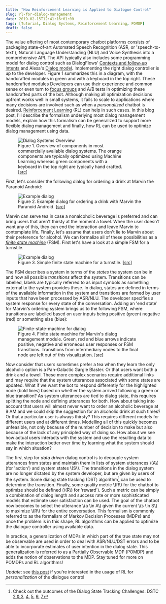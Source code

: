 ```yaml
---
title: "How Reinforcement Learning is Applied to Dialogue Control"
slug: rl-for-dialog-management
date: 2019-02-15T12:41:16+01:00
tags: [Tutorial, Dialog Systems, Reinforcement Learning, POMDP]
draft: false
---
```


The value offering of most contemporary chatbot platforms consists of packaging state-of-art
Automated Speech Recognition (ASR, or 'speech-to-text'), Natural Language Understanding (NLU) and
Voice Synthesis into a comprehensive API. The API typically also includes some programming
model for dialog control such as DialogFlows' [Contexts and follow-up
Intents](https://www.youtube.com/watch?v=-tOamKtmxdY) and Alexa's [Dialog
model](https://developer.amazon.com/docs/custom-skills/define-the-dialog-to-collect-and-confirm-required-information.html).
Implementing the right dialog controller is up to the developer. Figure 1 summarizes this in a
diagram, with the handcrafted modules in green and with a keyboard in the top right. These
handcrafted modules Developers
can use their experience and common sense or even turn to [focus
groups](https://ctb.ku.edu/en/table-of-contents/assessment/assessing-community-needs-and-resources/conduct-focus-groups/main)
and A/B tests in optimizing these handcrafted parts of the bot. Although making all optimization
decisions upfront works well in small systems, it fails to scale to applications where many
decisions are involved such as when a *personalized* chatbot is desired. [Reinforcement
Learning](http://www0.cs.ucl.ac.uk/staff/D.Silver/web/Teaching_files/intro_RL.pdf#page=6) (RL) can
help in such cases. In this blog post, I'll describe the formalism underlying most dialog
management models, explain how this formalism can be generalized to support more flexible dialog
management and finally, how RL can be used to optimize dialog management using data.

<figure style="max-width:70%;">
 <img src="/imgs/rl-for-dialog-management/dm-overview.png"
      alt="Dialog Systems Overview" />
 <figcaption>Figure 1. Overview of components in most commercially available dialog systems. The
 orange components are typically optimized using Machine Learning whereas green components with a
 keyboard in the top right are typically hand crafted.
 [<a href="https://docs.google.com/drawings/d/1onFCYv6-NcGCIUuV9GOFhEoAGBSJuVVf4sFQuj62rrc/edit?usp=sharing)">src</a>]
 </figcaption>
</figure>

First, let's consider the following dialog for ordering a drink at Marvin the Paranoid Android:
<figure style="max-width:80%;">
 <img src="/imgs/rl-for-dialog-management/dialog.png"
      alt="Example dialog" />
 <figcaption>Figure 2. Example dialog for ordering a drink with Marvin the Paranoid Android.
 [<a href="https://docs.google.com/drawings/d/173R4ZuTm1vomf2vha0w-UjgVVLiMXfngVrURV_wNYpo/edit?usp=sharing">src</a>]
 </figcaption>
</figure>

Marvin can serve tea in case a nonalcoholic beverage is preferred and can bring users that aren't
thirsty at the moment a towel. When the user doesn't want any of this, they can end the
interaction and leave Marvin to contemplate life. Finally, let's assume that users don't lie to
Marvin about their preference for alcohol. We can formalize all of these possibilities as a
[*finite state machine*](https://en.wikipedia.org/wiki/Finite-state_machine) (FSM). First let's
have a look at a simple FSM for a turnstile.
<figure style="max-width:80%;">
 <img src="/imgs/rl-for-dialog-management/fsm-turnstile.png"
      alt="Example dialog" />
 <figcaption>Figure 3. Simple finite state machine for a turnstile.
 [<a href="https://docs.google.com/drawings/d/173R4ZuTm1vomf2vha0w-UjgVVLiMXfngVrURV_wNYpo/edit?usp=sharing">src</a>]
 </figcaption>
</figure>

The FSM describes a system in terms of the *states* the system can be in and how all possible
*transitions* affect the system. Transitions can be labelled, labels are typically referred to as
input symbols as something external to the system provides these.  In dialog, states are defined
in terms of the available information in the system and transitions are formed by user inputs that
have been processed by ASR/NLU. The developer specifies a system response for every state of the
conversation. Adding an 'end state' for Marvin's ordering system brings us to the following FSM,
where transitions are labelled based on user inputs being positive (green) negative (red) or
something else (blue):
<figure style="max-width:80%;">
 <img src="/imgs/rl-for-dialog-management/fsm-dialog.png"
      alt="Finite-state-machine for dialog" />
 <figcaption>Figure 4. Finite state machine for Marvin's dialog management module. Green, red and
 blue arrows indicate positive, negative and erroneous user responses or FSM transitions. Transitions
 from intermediary nodes to the final node are left out of this visualization.
 [<a href="https://docs.google.com/drawings/d/12vGvqUOlm1rj5NOdkPS30cCUkhLrlNKFoh36nU4OBqc/edit?usp=sharing">src</a>]
 </figcaption>
</figure>

Now consider that users sometimes prefer a tea when they learn the only alcoholic option is a
Pan-Galactic Gargle Blaster. Or that users want both a drink and a towel. These more complex
scenarios require additional links and may require that the system utterances associated with some
states are updated. What if we want the bot to respond differently for the highlighted node (bold
lines) based on whether the system arrived following a green or blue transition? As system
utterances are tied to dialog state, this requires splitting the node and defining utterances for
both. How about taking into account that users will almost never want to order an alcoholic
beverage at 9 AM and we could skip the suggestion for an alcoholic drink at such times? Or that a
particular user is always thirsty? This requires different models for different users and at
different times. Modelling all of this quickly becomes unfeasible, not only because of the number
of decision to make but also because of the lack of any principled way of doing so. How about we
see how actual users interacts with the system and use the resulting data to make the interaction
better over time by learning what the system should say in which situation?

The first step for *data driven* dialog control is to decouple system utterances from states and
maintain them in lists of system utterances \\(A\\) (for 'action') and system states \\(S\\).  The
transitions in the dialog system are no longer dictated by the system developer, but are given by
users of the system. Some dialog state tracking (DST) algorithm[^1] can be used to determine the
transition. Finally, some quality metric \\(R\\) for the chatbot to optimize should be defined
(\\(R\\) for 'reward'). Such a metric can be simply a combination of dialog length and success
rate or more sophisticated models that estimate user satisfaction can be used. The goal of the
chatbot now becomes to select the utterance \\(a \in A\\) given the current \\(s \in S\\) to
maximize \\(R\\) for the entire conversation. This formalism is commonly referred to as the
formalism of Markov Decision Processes (MDPs) and once the problem is in this shape, RL algorithms
can be applied to optimize the dialogue controller using available data.

In practice, a generalization of MDPs in which part of the true state may not be observable are
used in order to deal with ASR/NLU/DST errors and to be able to incorporate estimates of user
intention in the dialog state. This generalization is referred to as a Partially Observable MDP
(POMDP) and adds the notion of observations to the MDP. Stay tuned for more on POMDPs and RL
algorithms!

*Update*: see [this post](/posts/personalized-dm) if you're interested in the usage of RL for *personalization* of the dialogue control 

[^1]: Check out the outcomes of the Dialog State Tracking Challenges: DSTC [2 \& 3](http://camdial.org/~mh521/dstc/), [4](http://www.colips.org/workshop/dstc4/),  [5](http://workshop.colips.org/dstc5/), [6](http://workshop.colips.org/dstc6/),  [7](http://workshop.colips.org/dstc7/)

